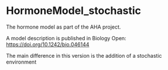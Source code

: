 # HormoneModel_stochastic
The hormone model as part of the AHA project.

A model description is published in Biology Open: https://doi.org/10.1242/bio.046144

The main difference in this version is the addition of a stochastic environment
